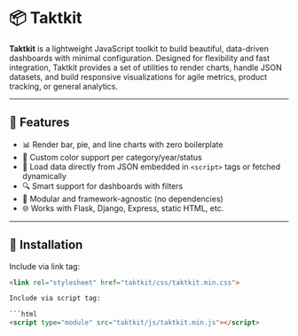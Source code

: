 # 📦 Taktkit

**Taktkit** is a lightweight JavaScript toolkit to build beautiful, data-driven dashboards with minimal configuration. Designed for flexibility and fast integration, Taktkit provides a set of utilities to render charts, handle JSON datasets, and build responsive visualizations for agile metrics, product tracking, or general analytics.

---

## 🚀 Features

- 📊 Render bar, pie, and line charts with zero boilerplate
- 🎨 Custom color support per category/year/status
- 📁 Load data directly from JSON embedded in `<script>` tags or fetched dynamically
- 🔍 Smart support for dashboards with filters
- 🧩 Modular and framework-agnostic (no dependencies)
- 🌐 Works with Flask, Django, Express, static HTML, etc.

---

## 📁 Installation

Include via link tag:
```html
<link rel="stylesheet" href="taktkit/css/taktkit.min.css">

Include via script tag:

```html
<script type="module" src="taktkit/js/taktkit.min.js"></script>
